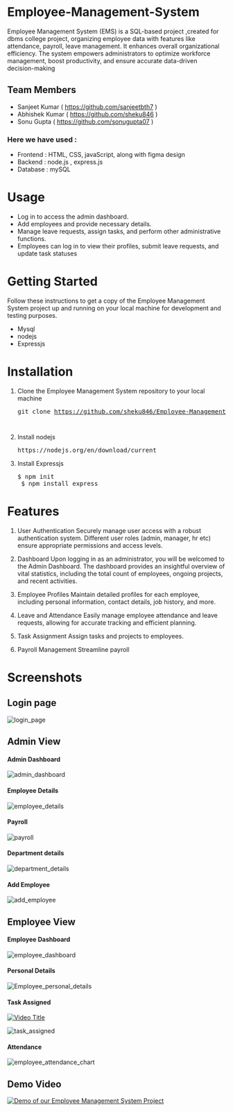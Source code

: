 # Employee-Management-System
Employee Management System (EMS) is a SQL-based project ,created for dbms college project, organizing employee data with features like attendance, payroll, leave management. It enhances overall organizational efficiency. The system empowers administrators to optimize workforce management, boost productivity, and ensure accurate data-driven decision-making

## Team Members
- Sanjeet Kumar     ( https://github.com/sanjeetbth7 )
- Abhishek Kumar      ( https://github.com/sheku846 ) 
- Sonu Gupta      ( https://github.com/sonugupta07 ) 

### Here we have used : 
- Frontend : HTML, CSS, javaScript,  along with figma design
- Backend :  node.js , express.js
- Database :  mySQL
  
# Usage
* Log in to access the admin dashboard.
* Add employees and provide necessary details.
* Manage leave requests, assign tasks, and perform other administrative functions.
* Employees can log in to view their profiles, submit leave requests, and update task statuses

# Getting Started
Follow these instructions to get a copy of the Employee Management System project up and running on your local machine for development and testing purposes.
* Mysql
* nodejs
* Expressjs
# Installation
  1) Clone the Employee Management System repository to your local machine
    <pre>git clone https://github.com/sheku846/Employee-Management-System.git<pre>
  2) Install nodejs
     <pre>https://nodejs.org/en/download/current</pre>
  3) Install Expressjs
     <pre>$ npm init
      $ npm install express</pre>
  
    
# Features
01. User Authentication
Securely manage user access with a robust authentication system. Different user roles (admin, manager, hr etc) ensure appropriate permissions and access levels.

02. Dashboard
Upon logging in as an administrator, you will be welcomed to the Admin Dashboard. The dashboard provides an insightful overview of vital statistics, including the total count of employees, ongoing projects, and recent activities.

03. Employee Profiles
Maintain detailed profiles for each employee, including personal information, contact details, job history, and more.

04. Leave and Attendance
Easily manage employee attendance and leave requests, allowing for accurate tracking and efficient planning.

05. Task Assignment
Assign tasks and projects to employees.

06. Payroll Management
Streamline payroll

# Screenshots
## Login page 
![login_page](https://github.com/sheku846/Employee-Management-System/assets/124507626/a5c0137e-f5e9-4489-994b-a58ef87a8313)

## Admin View
#### Admin Dashboard
![admin_dashboard](https://github.com/sheku846/Employee-Management-System/assets/124507626/88a2bc0c-570c-4722-9ac0-098934133fdf)

#### Employee Details 
![employee_details](https://github.com/sheku846/Employee-Management-System/assets/124507626/7e25f8c8-6f43-44f1-bf81-7e4c41c1cee0)

#### Payroll
![payroll](https://github.com/sheku846/Employee-Management-System/assets/124507626/f22cf62b-efa9-4b42-9586-8d1f6f36fd82)

#### Department details 
![department_details](https://github.com/sheku846/Employee-Management-System/assets/124507626/ed06c659-0fb2-4e83-b5db-ce85869f939f)

#### Add Employee
![add_employee](https://github.com/sheku846/Employee-Management-System/assets/124507626/84e498ef-a5bc-43d4-a267-4503cf55f561)


## Employee View

#### Employee Dashboard
 ![employee_dashboard](https://github.com/sheku846/Employee-Management-System/assets/124507626/20b2d9b5-bde9-481a-b682-56f197f8cd0d)

#### Personal Details 
![Employee_personal_details](https://github.com/sheku846/Employee-Management-System/assets/124507626/71b54761-8fe1-41c8-bd97-c220c8df1c8f)

#### Task Assigned
[![Video Title](https://img.youtube.com/vi/YOUR_VIDEO_ID/0.jpg)](https://www.youtube.com/watch?v=YOUR_VIDEO_ID)

![task_assigned](https://github.com/sheku846/Employee-Management-System/assets/124507626/40f3f097-7237-454b-8340-d018ca95f3e2)

#### Attendance
![employee_attendance_chart](https://github.com/sheku846/Employee-Management-System/assets/124507626/8bf4ff1a-1c2e-467f-a74a-4506bc90693a)

## Demo Video 
[![Demo of our Employee Management System Project](https://img.youtube.com/vi/jA2j2bC0q2Q/0.jpg)](https://www.youtube.com/watch?v=jA2j2bC0q2Q)



